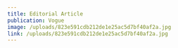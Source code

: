 ```yaml
---
title: Editorial Article
publication: Vogue
image: /uploads/823e591cdb212de1e25ac5d7bf40af2a.jpg
link: /uploads/823e591cdb212de1e25ac5d7bf40af2a.jpg
---
```

